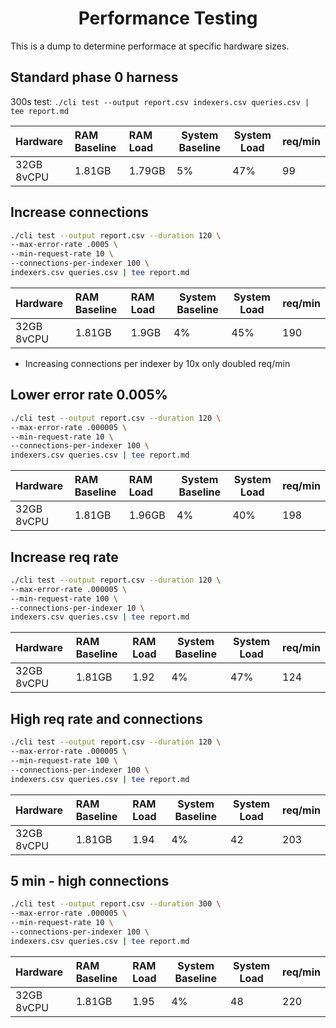 <h1 align="center">Performance Testing</h1>

This is a dump to determine performace at specific hardware sizes.

## Standard phase 0 harness

300s test: `./cli test --output report.csv indexers.csv queries.csv | tee report.md`

| Hardware   | RAM Baseline | RAM Load | System Baseline | System Load | req/min |
| :--------- | :----------- | :------- | --------------- | ----------- | ------- |
| 32GB 8vCPU | 1.81GB       | 1.79GB   | 5%              | 47%         | 99      |

## Increase connections

```bash
./cli test --output report.csv --duration 120 \
--max-error-rate .0005 \
--min-request-rate 10 \
--connections-per-indexer 100 \
indexers.csv queries.csv | tee report.md
```

| Hardware   | RAM Baseline | RAM Load | System Baseline | System Load | req/min |
| :--------- | :----------- | :------- | --------------- | ----------- | ------- |
| 32GB 8vCPU | 1.81GB       | 1.9GB    | 4%              | 45%         | 190     |

- Increasing connections per indexer by 10x only doubled req/min

## Lower error rate 0.005%

```bash
./cli test --output report.csv --duration 120 \
--max-error-rate .000005 \
--min-request-rate 10 \
--connections-per-indexer 100 \
indexers.csv queries.csv | tee report.md
```

| Hardware   | RAM Baseline | RAM Load | System Baseline | System Load | req/min |
| :--------- | :----------- | :------- | --------------- | ----------- | ------- |
| 32GB 8vCPU | 1.81GB       | 1.96GB   | 4%              | 40%         | 198     |

## Increase req rate

```bash
./cli test --output report.csv --duration 120 \
--max-error-rate .000005 \
--min-request-rate 100 \
--connections-per-indexer 10 \
indexers.csv queries.csv | tee report.md
```

| Hardware   | RAM Baseline | RAM Load | System Baseline | System Load | req/min |
| :--------- | :----------- | :------- | --------------- | ----------- | ------- |
| 32GB 8vCPU | 1.81GB       | 1.92     | 4%              | 47%         | 124     |

## High req rate and connections

```bash
./cli test --output report.csv --duration 120 \
--max-error-rate .000005 \
--min-request-rate 100 \
--connections-per-indexer 100 \
indexers.csv queries.csv | tee report.md
```

| Hardware   | RAM Baseline | RAM Load | System Baseline | System Load | req/min |
| :--------- | :----------- | :------- | --------------- | ----------- | ------- |
| 32GB 8vCPU | 1.81GB       | 1.94     | 4%              | 42          | 203     |

## 5 min - high connections

```bash
./cli test --output report.csv --duration 300 \
--max-error-rate .000005 \
--min-request-rate 10 \
--connections-per-indexer 100 \
indexers.csv queries.csv | tee report.md
```

| Hardware   | RAM Baseline | RAM Load | System Baseline | System Load | req/min |
| :--------- | :----------- | :------- | --------------- | ----------- | ------- |
| 32GB 8vCPU | 1.81GB       | 1.95     | 4%              | 48          | 220     |

